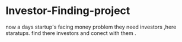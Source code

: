 # Investor-Finding-project
now a days startup's  facing money problem they need investors ,here staratups. find there investors and conect with them .
